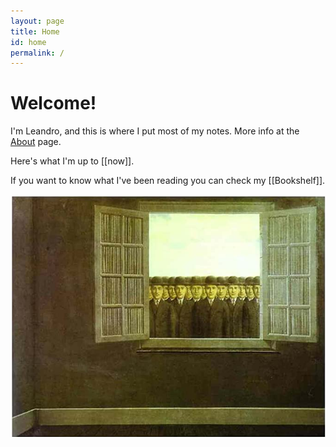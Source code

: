 ```yaml
---
layout: page
title: Home
id: home
permalink: /
---
```


# Welcome! 

I'm Leandro, and this is where I put most of my notes. More info at the <a class="internal-link" href="/about">About</a> page.

Here's what I'm up to [[now]].

If you want to know what I've been reading you can check my [[Bookshelf]].

<img style="float: left; margin-right: 1em;" src="/assets/grape_harvest.jpg"/>

